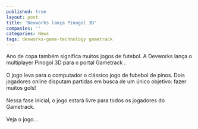 ```yaml
---
published: true
layout: post
title: 'Devworks lança Pinogol 3D'
companies: ''
categories: News
tags: devworks-game-technology gametrack
---
```

Ano de copa também significa muitos jogos de futebol. A Devworks
 lança o multiplayer Pinogol 3D para o portal Gametrack
.<br /><br />O jogo leva para o computador o clássico jogo de fubebol de pinos. Dois jogadores online disputam partidas em busca de um único objetivo: fazer muitos gols!<br /><br />Nessa fase inicial, o jogo estará livre para todos os jogadores do Gametrack.<br /><br />Veja o jogo...

